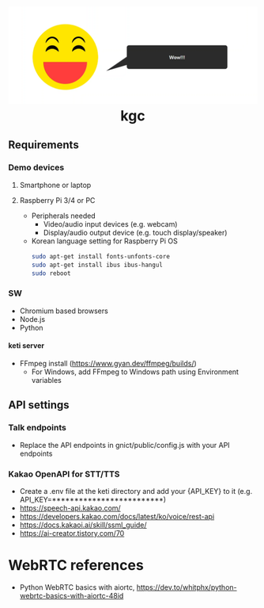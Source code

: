 <h1 align="center">
  <img src="icon.png"><br/>kgc
</h1>

## Requirements
### Demo devices
1. Smartphone or laptop

2. Raspberry Pi 3/4 or PC
    - Peripherals needed
        - Video/audio input devices (e.g. webcam)
        - Display/audio output device (e.g. touch display/speaker)
    -  Korean language setting for Raspberry Pi OS
        ```bash
        sudo apt-get install fonts-unfonts-core
        sudo apt-get install ibus ibus-hangul
        sudo reboot
        ```
### SW
- Chromium based browsers
- Node.js
- Python

#### keti server
- FFmpeg install (https://www.gyan.dev/ffmpeg/builds/)
    -  For Windows, add FFmpeg to Windows path using Environment variables

## API settings
### Talk endpoints
- Replace the API endpoints in gnict/public/config.js with your API endpoints

### Kakao OpenAPI for STT/TTS
- Create a .env file at the keti directory and add your {API_KEY} to it (e.g. API_KEY=*************************)
- https://speech-api.kakao.com/
- https://developers.kakao.com/docs/latest/ko/voice/rest-api
- https://docs.kakaoi.ai/skill/ssml_guide/
- https://ai-creator.tistory.com/70


# WebRTC references

- Python WebRTC basics with aiortc, https://dev.to/whitphx/python-webrtc-basics-with-aiortc-48id
<!-- - Building a WebRTC video broadcast using Javascript, https://gabrieltanner.org/blog/webrtc-video-broadcast
- WebRTC tutorial, https://www.youtube.com/watch?v=QJMM758oCYk&list=PLayYqdnyegt0qX8EfEGExxZF3DxkyA1Dj -->
